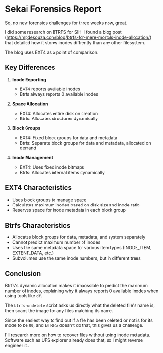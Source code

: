 # Sekai Forensics Report

So, no new forensics challenges for three weeks now, great.

I did some research on BTRFS for SIH. I found a blog post (https://mpdesouza.com/blog/btrfs-for-mere-mortals-inode-allocation/) that detailed how it stores inodes diffrently than any other filesystem.

The blog uses EXT4 as a point of comparison.

## Key Differences

1. **Inode Reporting**
   - EXT4 reports available inodes
   - Btrfs always reports 0 available inodes

2. **Space Allocation**
   - EXT4: Allocates entire disk on creation
   - Btrfs: Allocates structures dynamically

3. **Block Groups**
   - EXT4: Fixed block groups for data and metadata
   - Btrfs: Separate block groups for data and metadata, allocated on demand

4. **Inode Management**
   - EXT4: Uses fixed inode bitmaps
   - Btrfs: Allocates internal items dynamically

## EXT4 Characteristics

- Uses block groups to manage space
- Calculates maximum inodes based on disk size and inode ratio
- Reserves space for inode metadata in each block group

## Btrfs Characteristics

- Allocates block groups for data, metadata, and system separately
- Cannot predict maximum number of inodes
- Uses the same metadata space for various item types (INODE_ITEM, EXTENT_DATA, etc.)
- Subvolumes use the same inode numbers, but in different trees

## Conclusion

Btrfs's dynamic allocation makes it impossible to predict the maximum number of inodes, explaining why it always reports 0 available inodes when using tools like `df`.

The `btrfs-undelete` script asks us directly what the deleted file's name is, then scans the image for any files matching its name.

Since the easiest way to find out if a file has been deleted or not is for its inode to be `00`, and BTRFS doesn't do that, this gives us a challenge.

I'll research more on how to recover files without using inode metadata. Software such as UFS explorer already does that, so I might reverse engineer it..

